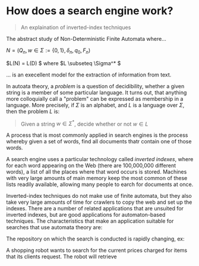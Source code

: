 

# How does a search engine work?
> An explaination of inverted-index techniques

The abstract study of Non-Deterministic Finite Automata where...

$N = (Q_n, w \in \Sigma := \{ 0, 1 \}, \delta_n, q_0, F_n)$

$L(N) = L(D) $       where $L \subseteq \Sigma^* $

... is an execellent model for the extraction of information from text.  

In autoata theory, a _problem_ is a question of decidibility, whether a given string is a member of some particular language.  It turns out, that anything more colloquially call a "problem" can be expressed as membership in a language.  More precisely, if $\Sigma$ is an alphabet, and $L$ is a language over $\Sigma$, then the problem $L$ is:

> Given a string $w \in \Sigma^*$, decide whether or not $w \in L$

A process that is most commonly applied in search engines is the process whereby given a set of words, find all documents thatr contain one of those words.  

A search engine uses a particular technology called _inverted indexes_, where for each word appearing on the Web (there are 100,000,000 different words), a list of all the places where that word occurs is stored.  Machines with very large amounts of main memory keep the most common of these lists readily available, allowing many people to earch for documents at once.  

Inverted-index techniques do not make use of finite automata, but they also take very large amounts of time for crawlers to copy the web and set up the indexes.  There are a number of related applications that are unsuited for inverted indexes, but are good applications for automaton-based techniques.  The characteristics that make an application suitable for searches that use automata theory are:

The repository on which the search is conducted is rapidly changing, ex:

A shopping robot wants to search for the current prices charged for items that its clients request.  The robot will retrieve 